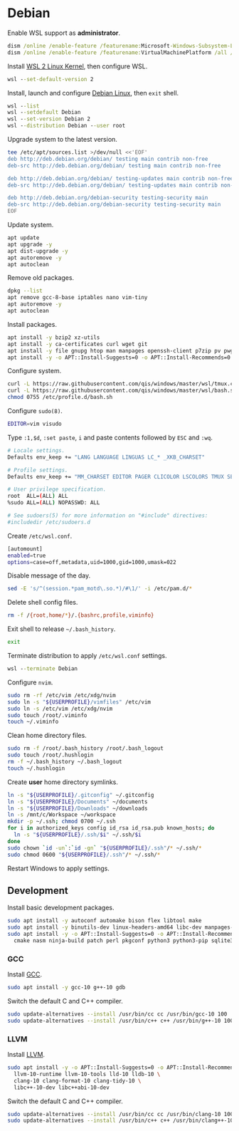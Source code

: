 # Debian
Enable WSL support as **administrator**.

```cmd
dism /online /enable-feature /featurename:Microsoft-Windows-Subsystem-Linux /all /norestart
dism /online /enable-feature /featurename:VirtualMachinePlatform /all /norestart
```

Install [WSL 2 Linux Kernel](https://aka.ms/wsl2kernel), then configure WSL.

```cmd
wsl --set-default-version 2
```

Install, launch and configure [Debian Linux](https://aka.ms/wslstore), then `exit` shell.

```cmd
wsl --list
wsl --setdefault Debian
wsl --set-version Debian 2
wsl --distribution Debian --user root
```

Upgrade system to the latest version.

```sh
tee /etc/apt/sources.list >/dev/null <<'EOF'
deb http://deb.debian.org/debian/ testing main contrib non-free
deb-src http://deb.debian.org/debian/ testing main contrib non-free

deb http://deb.debian.org/debian/ testing-updates main contrib non-free
deb-src http://deb.debian.org/debian/ testing-updates main contrib non-free

deb http://deb.debian.org/debian-security testing-security main
deb-src http://deb.debian.org/debian-security testing-security main
EOF
```

Update system.

```sh
apt update
apt upgrade -y
apt dist-upgrade -y
apt autoremove -y
apt autoclean
```

Remove old packages.

```sh
dpkg --list
apt remove gcc-8-base iptables nano vim-tiny
apt autoremove -y
apt autoclean
```

Install packages.

```sh
apt install -y bzip2 xz-utils
apt install -y ca-certificates curl wget git
apt install -y file gnupg htop man manpages openssh-client p7zip pv pwgen sudo tmux tree
apt install -y -o APT::Install-Suggests=0 -o APT::Install-Recommends=0 neovim imagemagick pngcrush
```

Configure system.

```sh
curl -L https://raw.githubusercontent.com/qis/windows/master/wsl/tmux.conf -o /etc/tmux.conf
curl -L https://raw.githubusercontent.com/qis/windows/master/wsl/bash.sh -o /etc/profile.d/bash.sh
chmod 0755 /etc/profile.d/bash.sh
```

Configure `sudo(8)`.

```sh
EDITOR=vim visudo
```

Type `:1,$d`, `:set paste`, `i` and paste contents followed by `ESC` and `:wq`.

```sh
# Locale settings.
Defaults env_keep += "LANG LANGUAGE LINGUAS LC_* _XKB_CHARSET"

# Profile settings.
Defaults env_keep += "MM_CHARSET EDITOR PAGER CLICOLOR LSCOLORS TMUX SESSION USERPROFILE"

# User privilege specification.
root  ALL=(ALL) ALL
%sudo ALL=(ALL) NOPASSWD: ALL

# See sudoers(5) for more information on "#include" directives:
#includedir /etc/sudoers.d
```

Create `/etc/wsl.conf`.

```sh
[automount]
enabled=true
options=case=off,metadata,uid=1000,gid=1000,umask=022
```

Disable message of the day.

```sh
sed -E 's/^(session.*pam_motd\.so.*)/#\1/' -i /etc/pam.d/*
```

Delete shell config files.

```sh
rm -f /{root,home/*}/.{bashrc,profile,viminfo}
```

Exit shell to release `~/.bash_history`.

```sh
exit
```

Terminate distribution to apply `/etc/wsl.conf` settings.

```cmd
wsl --terminate Debian
```

Configure `nvim`.

```sh
sudo rm -rf /etc/vim /etc/xdg/nvim
sudo ln -s "${USERPROFILE}/vimfiles" /etc/vim
sudo ln -s /etc/vim /etc/xdg/nvim
sudo touch /root/.viminfo
touch ~/.viminfo
```

Clean home directory files.

```sh
sudo rm -f /root/.bash_history /root/.bash_logout
sudo touch /root/.hushlogin
rm -f ~/.bash_history ~/.bash_logout
touch ~/.hushlogin
```

Create **user** home directory symlinks.

```sh
ln -s "${USERPROFILE}/.gitconfig" ~/.gitconfig
ln -s "${USERPROFILE}/Documents" ~/documents
ln -s "${USERPROFILE}/Downloads" ~/downloads
ln -s /mnt/c/Workspace ~/workspace
mkdir -p ~/.ssh; chmod 0700 ~/.ssh
for i in authorized_keys config id_rsa id_rsa.pub known_hosts; do
  ln -s "${USERPROFILE}/.ssh/$i" ~/.ssh/$i
done
sudo chown `id -un`:`id -gn` "${USERPROFILE}/.ssh"/* ~/.ssh/*
sudo chmod 0600 "${USERPROFILE}/.ssh"/* ~/.ssh/*
```

Restart Windows to apply settings.

## Development
Install basic development packages.

```sh
sudo apt install -y autoconf automake bison flex libtool make
sudo apt install -y binutils-dev linux-headers-amd64 libc-dev manpages-dev
sudo apt install -y -o APT::Install-Suggests=0 -o APT::Install-Recommends=0 \
  cmake nasm ninja-build patch perl pkgconf python3 python3-pip sqlite3
```

### GCC
Install [GCC](https://gcc.gnu.org/).

```sh
sudo apt install -y gcc-10 g++-10 gdb
```

Switch the default C and C++ compiler.

```sh
sudo update-alternatives --install /usr/bin/cc cc /usr/bin/gcc-10 100
sudo update-alternatives --install /usr/bin/c++ c++ /usr/bin/g++-10 100
```

### LLVM
Install [LLVM](https://llvm.org/).

```sh
sudo apt install -y -o APT::Install-Suggests=0 -o APT::Install-Recommends=0 \
  llvm-10-runtime llvm-10-tools lld-10 lldb-10 \
  clang-10 clang-format-10 clang-tidy-10 \
  libc++-10-dev libc++abi-10-dev
```

Switch the default C and C++ compiler.

```sh
sudo update-alternatives --install /usr/bin/cc cc /usr/bin/clang-10 100
sudo update-alternatives --install /usr/bin/c++ c++ /usr/bin/clang++-10 100
```

